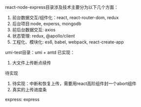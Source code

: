 react-node-express目录涉及技术主要分为以下几个方面：
1. 前台数据交互/组件化：react, react-router-dom, redux
2. 后台项目:node, experss, mongodb
3. 前后台数据交互: axios
4. 状态管理:  redux, @apollo/client
5. 工程化、模块化: es6, babel, webpack, react-create-app

umi-test目录：umi + antd
已实现：
1. 大文件上传断点续传

待实现
1. 待实现：中断和恢复上传，需要用react高阶组件封一个abort组件
2. 真实的上传进度条

express: express



